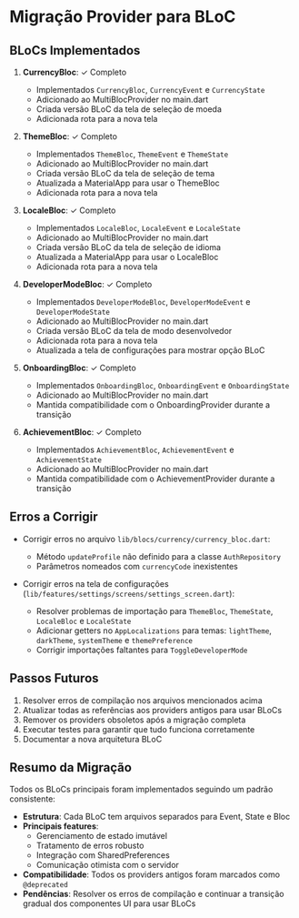# Migração Provider para BLoC

## BLoCs Implementados

1. **CurrencyBloc**: ✓ Completo
    - Implementados `CurrencyBloc`, `CurrencyEvent` e `CurrencyState`
    - Adicionado ao MultiBlocProvider no main.dart
    - Criada versão BLoC da tela de seleção de moeda
    - Adicionada rota para a nova tela

2. **ThemeBloc**: ✓ Completo
    - Implementados `ThemeBloc`, `ThemeEvent` e `ThemeState`
    - Adicionado ao MultiBlocProvider no main.dart
    - Criada versão BLoC da tela de seleção de tema
    - Atualizada a MaterialApp para usar o ThemeBloc
    - Adicionada rota para a nova tela

3. **LocaleBloc**: ✓ Completo
    - Implementados `LocaleBloc`, `LocaleEvent` e `LocaleState`
    - Adicionado ao MultiBlocProvider no main.dart
    - Criada versão BLoC da tela de seleção de idioma
    - Atualizada a MaterialApp para usar o LocaleBloc
    - Adicionada rota para a nova tela

4. **DeveloperModeBloc**: ✓ Completo
    - Implementados `DeveloperModeBloc`, `DeveloperModeEvent` e `DeveloperModeState`
    - Adicionado ao MultiBlocProvider no main.dart
    - Criada versão BLoC da tela de modo desenvolvedor
    - Adicionada rota para a nova tela
    - Atualizada a tela de configurações para mostrar opção BLoC

5. **OnboardingBloc**: ✓ Completo
    - Implementados `OnboardingBloc`, `OnboardingEvent` e `OnboardingState`
    - Adicionado ao MultiBlocProvider no main.dart
    - Mantida compatibilidade com o OnboardingProvider durante a transição

6. **AchievementBloc**: ✓ Completo
    - Implementados `AchievementBloc`, `AchievementEvent` e `AchievementState`
    - Adicionado ao MultiBlocProvider no main.dart
    - Mantida compatibilidade com o AchievementProvider durante a transição

## Erros a Corrigir

- Corrigir erros no arquivo `lib/blocs/currency/currency_bloc.dart`:
  - Método `updateProfile` não definido para a classe `AuthRepository`
  - Parâmetros nomeados com `currencyCode` inexistentes

- Corrigir erros na tela de configurações (`lib/features/settings/screens/settings_screen.dart`):
  - Resolver problemas de importação para `ThemeBloc`, `ThemeState`, `LocaleBloc` e `LocaleState`
  - Adicionar getters no `AppLocalizations` para temas: `lightTheme`, `darkTheme`, `systemTheme` e `themePreference`
  - Corrigir importações faltantes para `ToggleDeveloperMode`

## Passos Futuros

1. Resolver erros de compilação nos arquivos mencionados acima
2. Atualizar todas as referências aos providers antigos para usar BLoCs
3. Remover os providers obsoletos após a migração completa
4. Executar testes para garantir que tudo funciona corretamente
5. Documentar a nova arquitetura BLoC

## Resumo da Migração

Todos os BLoCs principais foram implementados seguindo um padrão consistente:

- **Estrutura**: Cada BLoC tem arquivos separados para Event, State e Bloc
- **Principais features**:
  - Gerenciamento de estado imutável
  - Tratamento de erros robusto
  - Integração com SharedPreferences
  - Comunicação otimista com o servidor
- **Compatibilidade**: Todos os providers antigos foram marcados como `@deprecated`
- **Pendências**: Resolver os erros de compilação e continuar a transição gradual dos componentes UI para usar BLoCs